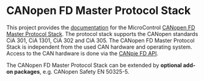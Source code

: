 # CANopen FD Master Protocol Stack

This project provides the [documentation](https://microcontrol-germany.github.io/canopen-master/) for the 
MicroControl [CANopen FD Master Protocol Stack](https://www.microcontrol.net/en/portfolio/protocol-stacks/canopen/canopen-master-stack/). 
The protocol stack supports the CANopen standards CiA 301, CiA 1301, CiA 302 and CiA 305. The CANopen FD Master 
Protocol Stack is independent from the used CAN hardware and operating system. Access to the CAN hardware is done via 
the [CANpie FD API](https://canpie.github.io).

The CANopen FD Master Protocol Stack can be extended by **optional add-on packages**, e.g. CANopen Safety EN 50325-5.


